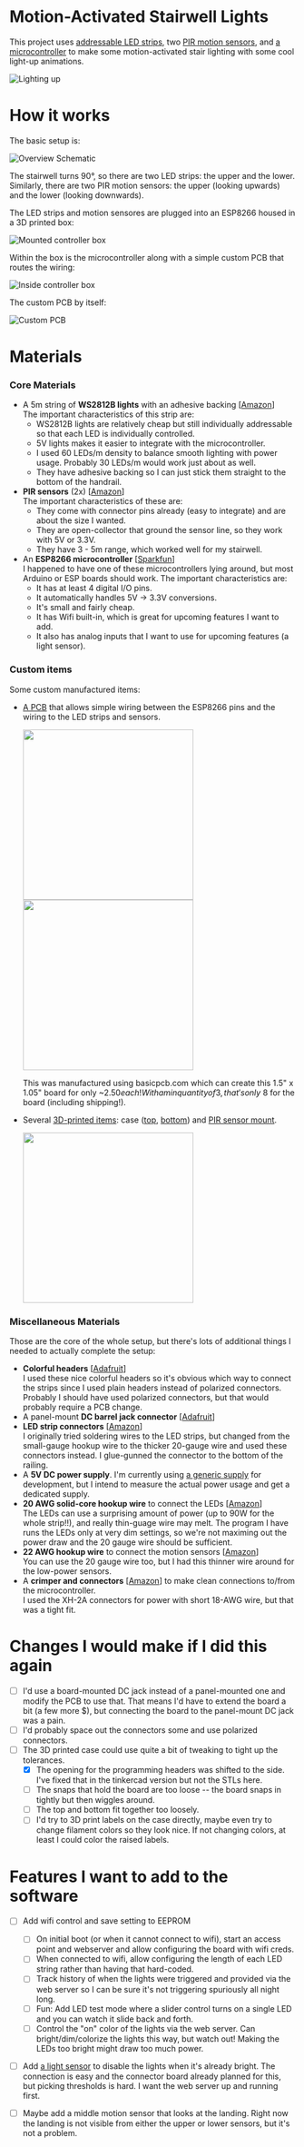 # Motion-Activated Stairwell Lights

This project uses [addressable LED
strips](https://components101.com/displays/neopixel-led-strip), two [PIR motion
sensors](https://learn.adafruit.com/pir-passive-infrared-proximity-motion-sensor),
and [a microcontroller](https://www.sparkfun.com/products/13231) to make some
motion-activated stair lighting with some cool light-up animations.

![Lighting up](./images/lighting-up.webp)

# How it works

The basic setup is:

![Overview Schematic](./images/schematic.svg)

The stairwell turns 90°, so there are two LED strips: the upper and the lower.
Similarly, there are two PIR motion sensors: the upper (looking upwards) and the
lower (looking downwards).

The LED strips and motion sensores are plugged into an ESP8266 housed in a 3D
printed box:

![Mounted controller box](./images/mounted.jpg)

Within the box is the microcontroller along with a simple custom PCB that routes
the wiring:

![Inside controller box](./images/assembled.jpg)

The custom PCB by itself:

![Custom PCB](./images/pcb.jpg)

# Materials

### Core Materials

* A 5m string of **WS2812B lights** with an adhesive backing
  [[Amazon](https://www.amazon.com/gp/product/B01CDTEJBG)] <br> The important
  characteristics of this strip are:
  * WS2812B lights are relatively cheap but still individually addressable so
    that each LED is individually controlled.
  * 5V lights makes it easier to integrate with the microcontroller.
  * I used 60 LEDs/m density to balance smooth lighting with power usage.
    Probably 30 LEDs/m would work just about as well.
  * They have adhesive backing so I can just stick them straight to the bottom
    of the handrail.
* **PIR sensors** (2x) [[Amazon](https://www.amazon.com/gp/product/B08PVB7VHQ/)]
  <br> The important characteristics of these are:
  * They come with connector pins already (easy to integrate) and are about the
    size I wanted.
  * They are open-collector that ground the sensor line, so they work with 5V or
    3.3V.
  * They have 3 - 5m range, which worked well for my stairwell.
* An **ESP8266 microcontroller** [[Sparkfun](https://www.sparkfun.com/products/13231)]
  <br> I happened to have one of these microcontrollers lying around, but most
  Arduino or ESP boards should work. The important characteristics are:
  * It has at least 4 digital I/O pins.
  * It automatically handles 5V -> 3.3V conversions.
  * It's small and fairly cheap.
  * It has Wifi built-in, which is great for upcoming features I want to add.
  * It also has analog inputs that I want to use for upcoming features (a light
    sensor).

### Custom items

Some custom manufactured items:

* [A PCB](./connector-pcb) that allows simple wiring between the ESP8266 pins and the wiring to the
  LED strips and sensors.

  <img src="./connector-pcb/pcb-top.png" width=300>
  <img src="./connector-pcb/pcb-bottom.png" width=300>

  This was manufactured using basicpcb.com which can create this 1.5" x 1.05"
  board for only ~$2.50 each! With a min quantity of 3, that's only ~$8 for the
  board (including shipping!).

* Several [3D-printed items](./3dprint): case ([top](./3dprint/case-top.stl),
  [bottom](./3dprint/case-bottom.stl)) and [PIR sensor
  mount](./3dprint/pir-holder.stl).

  <img src="./3dprint/parts.png" width=300>


### Miscellaneous Materials

Those are the core of the whole setup, but there's lots of additional things I
needed to actually complete the setup:

* **Colorful headers** [[Adafruit](https://www.adafruit.com/product/4160)] <br> I
  used these nice colorful headers so it's obvious which way to connect the
  strips since I used plain headers instead of polarized connectors. Probably I
  should have used polarized connectors, but that would probably require a PCB
  change.
* A panel-mount **DC barrel jack connector**
  [[Adafruit](https://www.adafruit.com/product/610)]
* **LED strip connectors** [[Amazon](https://www.amazon.com/gp/product/B08NX8TN8C)]
  <br> I originally tried soldering wires to the LED strips, but changed from
  the small-gauge hookup wire to the thicker 20-gauge wire and used these
  connectors instead. I glue-gunned the connector to the bottom of the railing.
* A **5V DC power supply**. I'm currently using [a generic
  supply](https://www.amazon.com/gp/product/B078LSVVTB) for development, but I
  intend to measure the actual power usage and get a dedicated supply.
* **20 AWG solid-core hookup wire** to connect the LEDs
  [[Amazon](https://www.amazon.com/gp/product/B083DNGSPV)] <br> The LEDs can use
  a surprising amount of power (up to 90W for the whole strip!!), and really
  thin-guage wire may melt. The program I have runs the LEDs only at very dim
  settings, so we're not maximing out the power draw and the 20 gauge wire
  should be sufficient.
* **22 AWG hookup wire** to connect the motion sensors
  [[Amazon](https://www.amazon.com/gp/product/B088KQFHV7)] <br> You can use the
  20 gauge wire too, but I had this thinner wire around for the low-power
  sensors.
* A **crimper and connectors**
  [[Amazon](https://www.amazon.com/gp/product/B07R1H3Z8X)] to make clean
  connections to/from the microcontroller. <br> I used the XH-2A connectors for
  power with short 18-AWG wire, but that was a tight fit.

# Changes I would make if I did this again

- [ ] I'd use a board-mounted DC jack instead of a panel-mounted one and modify
  the PCB to use that. That means I'd have to extend the board a bit (a few more
  $), but connecting the board to the panel-mount DC jack was a pain.
- [ ] I'd probably space out the connectors some and use polarized connectors.
- [ ] The 3D printed case could use quite a bit of tweaking to tight up the
  tolerances.
  - [x] The opening for the programming headers was shifted to the side.
    I've fixed that in the tinkercad version but not the STLs here.
  - [ ] The snaps that hold the board are too loose -- the board snaps in
    tightly but then wiggles around.
  - [ ] The top and bottom fit together too loosely.
  - [ ] I'd try to 3D print labels on the case directly, maybe even try to
    change filament colors so they look nice. If not changing colors, at least I
    could color the raised labels.

# Features I want to add to the software

- [ ] Add wifi control and save setting to EEPROM
  - [ ] On initial boot (or when it cannot connect to wifi), start an access
    point and webserver and allow configuring the board with wifi creds.
  - [ ] When connected to wifi, allow configuring the length of each LED string
    rather than having that hard-coded.
  - [ ] Track history of when the lights were triggered and provided via the web
    server so I can be sure it's not triggering spuriously all night long.
  - [ ] Fun: Add LED test mode where a slider control turns on a single LED and
    you can watch it slide back and forth.
  - [ ] Control the "on" color of the lights via the web server. Can
    bright/dim/colorize the lights this way, but watch out! Making the LEDs too
    bright might draw too much power.
- [ ] Add [a light sensor](https://www.sparkfun.com/products/8688) to disable
  the lights when it's already bright. The connection is easy and the connector
  board already planned for this, but picking thresholds is hard. I want the web
  server up and running first.
- [ ] Maybe add a middle motion sensor that looks at the landing. Right now the
  landing is not visible from either the upper or lower sensors, but it's not a
  problem.
  